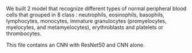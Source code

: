 We built 2 model that recognize different types of normal peripheral blood cells that grouped in 8 class : 
neutrophils, eosinophils, basophils, lymphocytes, monocytes, immature granulocytes (promyelocytes, myelocytes, and metamyelocytes), erythroblasts and platelets or thrombocytes. 

This file contains an CNN with ResNet50 and CNN alone.
